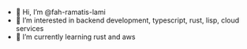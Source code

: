- 👋 Hi, I’m @fah-ramatis-lami
- 👀 I’m interested in backend development, typescript, rust, lisp, cloud services
- 🌱 I’m currently learning rust and aws
